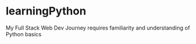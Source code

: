 # learningPython
My Full Stack Web Dev Journey requires familiarity and understanding of Python basics
